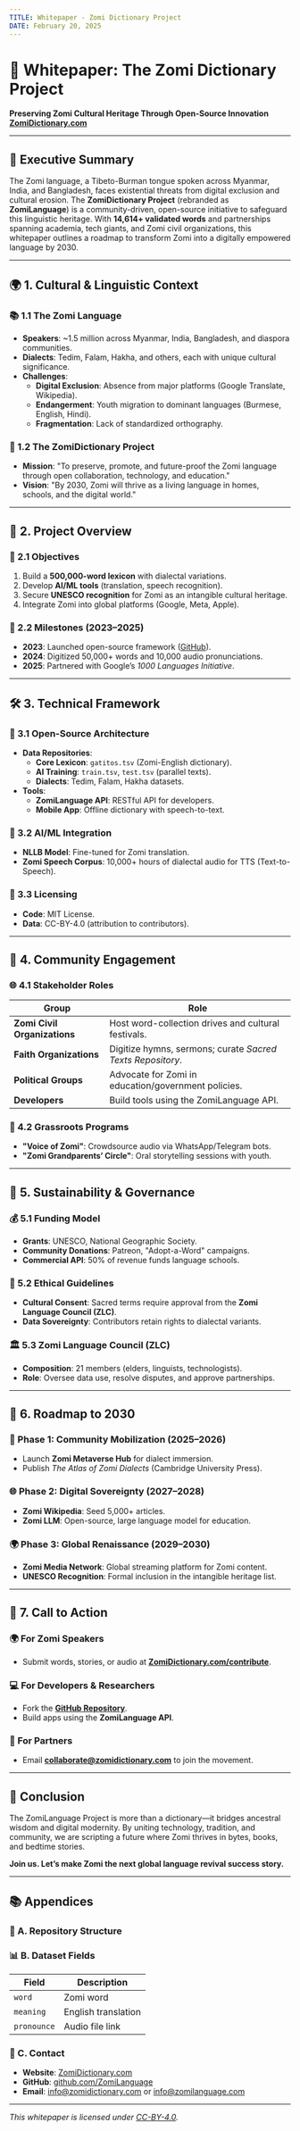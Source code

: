 ```yaml
---
TITLE: Whitepaper - Zomi Dictionary Project
DATE: February 20, 2025
---
```


# 📜 Whitepaper: The Zomi Dictionary Project  
**Preserving Zomi Cultural Heritage Through Open-Source Innovation**  
**[ZomiDictionary.com](https://ZomiDictionary.com)**  

---

## 📰 Executive Summary  
The Zomi language, a Tibeto-Burman tongue spoken across Myanmar, India, and Bangladesh, faces existential threats from digital exclusion and cultural erosion. The **ZomiDictionary Project** (rebranded as **ZomiLanguage**) is a community-driven, open-source initiative to safeguard this linguistic heritage. With **14,614+ validated words** and partnerships spanning academia, tech giants, and Zomi civil organizations, this whitepaper outlines a roadmap to transform Zomi into a digitally empowered language by 2030.  

---

## 🌍 1. Cultural & Linguistic Context  
### 📚 1.1 The Zomi Language  
- **Speakers**: ~1.5 million across Myanmar, India, Bangladesh, and diaspora communities.  
- **Dialects**: Tedim, Falam, Hakha, and others, each with unique cultural significance.  
- **Challenges**:  
  - **Digital Exclusion**: Absence from major platforms (Google Translate, Wikipedia).  
  - **Endangerment**: Youth migration to dominant languages (Burmese, English, Hindi).  
  - **Fragmentation**: Lack of standardized orthography.  

### 🌟 1.2 The ZomiDictionary Project  
- **Mission**: "To preserve, promote, and future-proof the Zomi language through open collaboration, technology, and education."  
- **Vision**: "By 2030, Zomi will thrive as a living language in homes, schools, and the digital world."  

---

## 🚀 2. Project Overview  
### 🎯 2.1 Objectives  
1. Build a **500,000-word lexicon** with dialectal variations.  
2. Develop **AI/ML tools** (translation, speech recognition).  
3. Secure **UNESCO recognition** for Zomi as an intangible cultural heritage.  
4. Integrate Zomi into global platforms (Google, Meta, Apple).  

### 📅 2.2 Milestones (2023–2025)  
- **2023**: Launched open-source framework ([GitHub](https://github.com/ZomiLanguage)).  
- **2024**: Digitized 50,000+ words and 10,000 audio pronunciations.  
- **2025**: Partnered with Google’s *1000 Languages Initiative*.  

---

## 🛠️ 3. Technical Framework  
### 🔧 3.1 Open-Source Architecture  
- **Data Repositories**:  
  - **Core Lexicon**: `gatitos.tsv` (Zomi-English dictionary).  
  - **AI Training**: `train.tsv`, `test.tsv` (parallel texts).  
  - **Dialects**: Tedim, Falam, Hakha datasets.  
- **Tools**:  
  - **ZomiLanguage API**: RESTful API for developers.  
  - **Mobile App**: Offline dictionary with speech-to-text.  

### 🤖 3.2 AI/ML Integration  
- **NLLB Model**: Fine-tuned for Zomi translation.  
- **Zomi Speech Corpus**: 10,000+ hours of dialectal audio for TTS (Text-to-Speech).  

### 📜 3.3 Licensing  
- **Code**: MIT License.  
- **Data**: CC-BY-4.0 (attribution to contributors).  

---

## 👥 4. Community Engagement  
### 🌐 4.1 Stakeholder Roles  
| **Group**                     | **Role**                                                                 |  
|-------------------------------|-------------------------------------------------------------------------|  
| **Zomi Civil Organizations** | Host word-collection drives and cultural festivals.                        |  
| **Faith Organizations**       | Digitize hymns, sermons; curate *Sacred Texts Repository*.              |  
| **Political Groups**          | Advocate for Zomi in education/government policies.                     |  
| **Developers**                | Build tools using the ZomiLanguage API.                                 |  

### 📢 4.2 Grassroots Programs  
- **"Voice of Zomi"**: Crowdsource audio via WhatsApp/Telegram bots.  
- **"Zomi Grandparents’ Circle"**: Oral storytelling sessions with youth.  

---

## 🌱 5. Sustainability & Governance  
### 💰 5.1 Funding Model  
- **Grants**: UNESCO, National Geographic Society.  
- **Community Donations**: Patreon, "Adopt-a-Word" campaigns.  
- **Commercial API**: 50% of revenue funds language schools.  

### 📜 5.2 Ethical Guidelines  
- **Cultural Consent**: Sacred terms require approval from the **Zomi Language Council (ZLC)**.  
- **Data Sovereignty**: Contributors retain rights to dialectal variants.  

### 🏛️ 5.3 Zomi Language Council (ZLC)  
- **Composition**: 21 members (elders, linguists, technologists).  
- **Role**: Oversee data use, resolve disputes, and approve partnerships.  

---

## 📅 6. Roadmap to 2030  
### 🔄 Phase 1: Community Mobilization (2025–2026)  
- Launch **Zomi Metaverse Hub** for dialect immersion.  
- Publish *The Atlas of Zomi Dialects* (Cambridge University Press).  

### 🌐 Phase 2: Digital Sovereignty (2027–2028)  
- **Zomi Wikipedia**: Seed 5,000+ articles.  
- **Zomi LLM**: Open-source, large language model for education.  

### 🌍 Phase 3: Global Renaissance (2029–2030)  
- **Zomi Media Network**: Global streaming platform for Zomi content.  
- **UNESCO Recognition**: Formal inclusion in the intangible heritage list.  

---

## 📢 7. Call to Action  
### 🌍 For Zomi Speakers  
- Submit words, stories, or audio at **[ZomiDictionary.com/contribute](https://ZomiDictionary.com/contribute)**.  

### 💻 For Developers & Researchers  
- Fork the **[GitHub Repository](https://github.com/ZomiLanguage)**.  
- Build apps using the **ZomiLanguage API**.  

### 🤝 For Partners  
- Email **collaborate@zomidictionary.com** to join the movement.  

---

## 📝 Conclusion  
The ZomiLanguage Project is more than a dictionary—it bridges ancestral wisdom and digital modernity. By uniting technology, tradition, and community, we are scripting a future where Zomi thrives in bytes, books, and bedtime stories.  

**Join us. Let’s make Zomi the next global language revival success story.**  

---

## 📚 Appendices  
### 📁 A. Repository Structure  

### 📊 B. Dataset Fields  
| Field             | Description                          |
|-------------------|--------------------------------------|
| `word`            | Zomi word                            |
| `meaning`         | English translation                  |
| `pronounce`       | Audio file link                      |

### 📧 C. Contact  
- **Website**: [ZomiDictionary.com](https://ZomiDictionary.com)  
- **GitHub**: [github.com/ZomiLanguage](https://github.com/ZomiLanguage)  
- **Email**: info@zomidictionary.com or info@zomilanguage.com

---

*This whitepaper is licensed under [CC-BY-4.0](https://creativecommons.org/licenses/by/4.0/).*  
